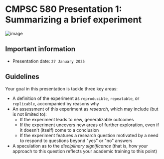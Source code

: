 # CMPSC 580 Presentation 1: Summarizing a brief experiment

![image](https://github.com/user-attachments/assets/d6a1cfbf-9e61-4e96-885b-e895076fa83d)

## Important information

* Presentation date: `27 January 2025`

## Guidelines

Your goal in this presentation is tackle three key areas:

- A definition of the experiment as `reproducible`, `repeatable`, or `replicable`, accompanied by reasons why
- An assessment of this experiment as _research_, which may include (but is not limited to):
  - If the experiment leads to new, generalizable outcomes
  - If the experiment uncovers new areas of further exploration, even if it doesn't (itself) come to a conclusion
  - If the experiment features a research question motivated by a need to respond to questions beyond "yes" or "no" answers
- A speculation as to the _disciplinary significance_ (that is, how your approach to this question reflects your academic training to this point)

